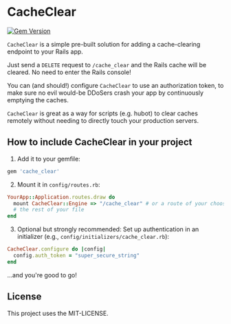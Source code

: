 # CacheClear

[![Gem Version](https://badge.fury.io/rb/cache_clear.svg)](https://badge.fury.io/rb/cache_clear)

`CacheClear` is a simple pre-built solution for adding a cache-clearing endpoint
to your Rails app.

Just send a `DELETE` request to `/cache_clear` and the Rails cache will be
cleared. No need to enter the Rails console!

You can (and should!) configure `CacheClear` to use an authorization token, to
make sure no evil would-be DDoSers crash your app by continuously emptying the
caches.

`CacheClear` is great as a way for scripts (e.g. hubot) to clear caches remotely
without needing to directly touch your production servers.

## How to include CacheClear in your project

1) Add it to your gemfile:

``` ruby
gem 'cache_clear'
```

2) Mount it in `config/routes.rb`:

``` ruby
YourApp::Application.routes.draw do
  mount CacheClear::Engine => "/cache_clear" # or a route of your choosing
  # the rest of your file
end
```

3) Optional but strongly recommended: Set up authentication in an initializer
(e.g., `config/initializers/cache_clear.rb`):
``` ruby
CacheClear.configure do |config|
  config.auth_token = "super_secure_string"
end
```

...and you're good to go!

## License

This project uses the MIT-LICENSE.
